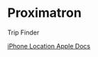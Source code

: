 # Proximatron
Trip Finder

[iPhone Location Apple Docs](https://developer.apple.com/library/ios/documentation/UserExperience/Conceptual/LocationAwarenessPG/Introduction/Introduction.html#//apple_ref/doc/uid/TP40009497-CH1-SW1)
